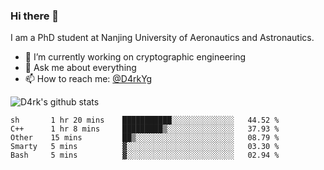 ### Hi there 👋

I am a PhD student at Nanjing University of Aeronautics and Astronautics.

- 🔭 I’m currently working on cryptographic engineering
- 💬 Ask me about everything
- 📫 How to reach me: [@D4rkYg](https://twitter.com/D4rkYg)

![D4rk's github stats](https://github-readme-stats.vercel.app/api?username=dd4rk&show_icons=true&title_color=fff&icon_color=79ff97&text_color=9f9f9f&bg_color=151515)

<!--START_SECTION:waka-->
```text
sh       1 hr 20 mins    ███████████░░░░░░░░░░░░░░   44.52 % 
C++      1 hr 8 mins     █████████▒░░░░░░░░░░░░░░░   37.93 % 
Other    15 mins         ██▒░░░░░░░░░░░░░░░░░░░░░░   08.79 % 
Smarty   5 mins          ▓░░░░░░░░░░░░░░░░░░░░░░░░   03.30 % 
Bash     5 mins          ▓░░░░░░░░░░░░░░░░░░░░░░░░   02.94 % 
```
<!--END_SECTION:waka-->
